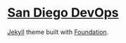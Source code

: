 [San Diego DevOps][demo]
==================

[Jekyll][jekyll] theme built with [Foundation][foundation].

[demo]: http://www.sddevops.org/
[foundation]: http://foundation.zurb.com/
[jekyll]: http://jekyllrb.com/
